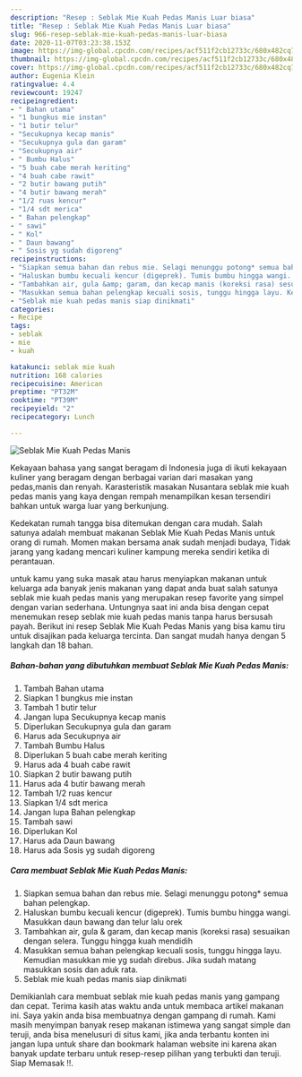 ```yaml
---
description: "Resep : Seblak Mie Kuah Pedas Manis Luar biasa"
title: "Resep : Seblak Mie Kuah Pedas Manis Luar biasa"
slug: 966-resep-seblak-mie-kuah-pedas-manis-luar-biasa
date: 2020-11-07T03:23:38.153Z
image: https://img-global.cpcdn.com/recipes/acf511f2cb12733c/680x482cq70/seblak-mie-kuah-pedas-manis-foto-resep-utama.jpg
thumbnail: https://img-global.cpcdn.com/recipes/acf511f2cb12733c/680x482cq70/seblak-mie-kuah-pedas-manis-foto-resep-utama.jpg
cover: https://img-global.cpcdn.com/recipes/acf511f2cb12733c/680x482cq70/seblak-mie-kuah-pedas-manis-foto-resep-utama.jpg
author: Eugenia Klein
ratingvalue: 4.4
reviewcount: 19247
recipeingredient:
- " Bahan utama"
- "1 bungkus mie instan"
- "1 butir telur"
- "Secukupnya kecap manis"
- "Secukupnya gula dan garam"
- "Secukupnya air"
- " Bumbu Halus"
- "5 buah cabe merah keriting"
- "4 buah cabe rawit"
- "2 butir bawang putih"
- "4 butir bawang merah"
- "1/2 ruas kencur"
- "1/4 sdt merica"
- " Bahan pelengkap"
- " sawi"
- " Kol"
- " Daun bawang"
- " Sosis yg sudah digoreng"
recipeinstructions:
- "Siapkan semua bahan dan rebus mie. Selagi menunggu potong* semua bahan pelengkap."
- "Haluskan bumbu kecuali kencur (digeprek). Tumis bumbu hingga wangi. Masukkan daun bawang dan telur lalu orek"
- "Tambahkan air, gula &amp; garam, dan kecap manis (koreksi rasa) sesuaikan dengan selera. Tunggu hingga kuah mendidih"
- "Masukkan semua bahan pelengkap kecuali sosis, tunggu hingga layu. Kemudian masukkan mie yg sudah direbus. Jika sudah matang masukkan sosis dan aduk rata."
- "Seblak mie kuah pedas manis siap dinikmati"
categories:
- Recipe
tags:
- seblak
- mie
- kuah

katakunci: seblak mie kuah 
nutrition: 168 calories
recipecuisine: American
preptime: "PT32M"
cooktime: "PT39M"
recipeyield: "2"
recipecategory: Lunch

---
```



![Seblak Mie Kuah Pedas Manis](https://img-global.cpcdn.com/recipes/acf511f2cb12733c/680x482cq70/seblak-mie-kuah-pedas-manis-foto-resep-utama.jpg)

Kekayaan bahasa yang sangat beragam di Indonesia juga di ikuti kekayaan kuliner yang beragam dengan berbagai varian dari masakan yang pedas,manis dan renyah. Karasteristik masakan Nusantara seblak mie kuah pedas manis yang kaya dengan rempah menampilkan kesan tersendiri bahkan untuk warga luar yang berkunjung.




Kedekatan rumah tangga bisa ditemukan dengan cara mudah. Salah satunya adalah membuat makanan Seblak Mie Kuah Pedas Manis untuk orang di rumah. Momen makan bersama anak sudah menjadi budaya, Tidak jarang yang kadang mencari kuliner kampung mereka sendiri ketika di perantauan.

untuk kamu yang suka masak atau harus menyiapkan makanan untuk keluarga ada banyak jenis makanan yang dapat anda buat salah satunya seblak mie kuah pedas manis yang merupakan resep favorite yang simpel dengan varian sederhana. Untungnya saat ini anda bisa dengan cepat menemukan resep seblak mie kuah pedas manis tanpa harus bersusah payah.
Berikut ini resep Seblak Mie Kuah Pedas Manis yang bisa kamu tiru untuk disajikan pada keluarga tercinta. Dan sangat mudah hanya dengan 5 langkah dan 18 bahan.


<!--inarticleads1-->

##### Bahan-bahan yang dibutuhkan membuat Seblak Mie Kuah Pedas Manis:

1. Tambah  Bahan utama
1. Siapkan 1 bungkus mie instan
1. Tambah 1 butir telur
1. Jangan lupa Secukupnya kecap manis
1. Diperlukan Secukupnya gula dan garam
1. Harus ada Secukupnya air
1. Tambah  Bumbu Halus
1. Diperlukan 5 buah cabe merah keriting
1. Harus ada 4 buah cabe rawit
1. Siapkan 2 butir bawang putih
1. Harus ada 4 butir bawang merah
1. Tambah 1/2 ruas kencur
1. Siapkan 1/4 sdt merica
1. Jangan lupa  Bahan pelengkap
1. Tambah  sawi
1. Diperlukan  Kol
1. Harus ada  Daun bawang
1. Harus ada  Sosis yg sudah digoreng




<!--inarticleads2-->

##### Cara membuat  Seblak Mie Kuah Pedas Manis:

1. Siapkan semua bahan dan rebus mie. Selagi menunggu potong* semua bahan pelengkap.
1. Haluskan bumbu kecuali kencur (digeprek). Tumis bumbu hingga wangi. Masukkan daun bawang dan telur lalu orek
1. Tambahkan air, gula &amp; garam, dan kecap manis (koreksi rasa) sesuaikan dengan selera. Tunggu hingga kuah mendidih
1. Masukkan semua bahan pelengkap kecuali sosis, tunggu hingga layu. Kemudian masukkan mie yg sudah direbus. Jika sudah matang masukkan sosis dan aduk rata.
1. Seblak mie kuah pedas manis siap dinikmati




Demikianlah cara membuat seblak mie kuah pedas manis yang gampang dan cepat. Terima kasih atas waktu anda untuk membaca artikel makanan ini. Saya yakin anda bisa membuatnya dengan gampang di rumah. Kami masih menyimpan banyak resep makanan istimewa yang sangat simple dan teruji, anda bisa menelusuri di situs kami, jika anda terbantu konten ini jangan lupa untuk share dan bookmark halaman website ini karena akan banyak update terbaru untuk resep-resep pilihan yang terbukti dan teruji. Siap Memasak !!. 
